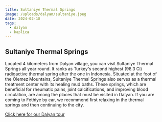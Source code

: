 ```yaml
---
title: Sultaniye Thermal Springs
image: /uploads/dalyan/sultaniye.jpeg
date: 2024-02-18
tags:
  - dalyan
  - kaplica
---
```

## Sultaniye Thermal Springs

Located 4 kilometers from Dalyan village, you can visit Sultaniye Thermal Springs all year round. It ranks as Turkey's second highest (98.3 Ci) radioactive thermal spring after the one in Indonesia. Situated at the foot of the Ölemez Mountains, Sultaniye Thermal Springs also serves as a thermal treatment center with its healing mud baths. These springs, which are beneficial for rheumatic pains, joint calcifications, and improving blood circulation, are among the places that must be visited in Dalyan. If you are coming to Fethiye by car, we recommend first relaxing in the thermal springs and then continuing to the city.

[Click here for our Dalyan tour](/en/dalyan/)
